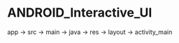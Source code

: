 # ANDROID_Interactive_UI
app -> src -> main -> java 
                   -> res -> layout -> activity_main
